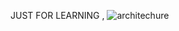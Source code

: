 JUST FOR LEARNING ,
![architechure](https://github.com/user-attachments/assets/b055bb0d-e2e4-4c04-bfff-c505bf5e10c4)
